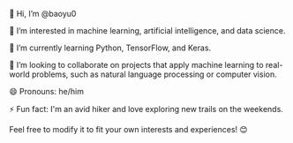 👋 Hi, I’m @baoyu0

👀 I’m interested in machine learning, artificial intelligence, and data science.

🌱 I’m currently learning Python, TensorFlow, and Keras.

💞️ I’m looking to collaborate on projects that apply machine learning to real-world problems, such as natural language processing or computer vision.

😄 Pronouns: he/him

⚡ Fun fact: I'm an avid hiker and love exploring new trails on the weekends.

Feel free to modify it to fit your own interests and experiences! 😊
